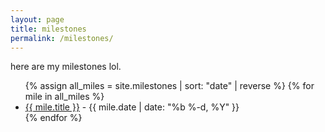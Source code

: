 ```yaml
---
layout: page
title: milestones
permalink: /milestones/
---
```

here are my milestones lol.

<ul>
  {% assign all_miles = site.milestones | sort: "date" | reverse %}
  {% for mile in all_miles %}
      <li><a href="{{ mile.url }}">{{ mile.title }}</a> - {{ mile.date | date: "%b %-d, %Y" }}</li>
  {% endfor %}
</ul>